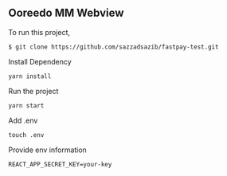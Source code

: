 ## Ooreedo MM Webview

To run this project,

```$xslt
$ git clone https://github.com/sazzadsazib/fastpay-test.git
```

Install Dependency

```$xslt
yarn install
```

Run the project

```$xslt
yarn start
```

Add .env

```$xslt
touch .env
```

Provide env information

```$xslt
REACT_APP_SECRET_KEY=your-key
```
